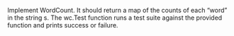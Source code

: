 Implement WordCount. It should return a map of the counts of each “word” in the string s. The wc.Test function runs a test suite against the provided function and prints success or failure.
